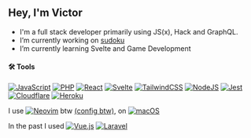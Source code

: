 ## Hey, I'm Victor

- I'm a full stack developer primarily using JS(x), Hack and GraphQL.
- I’m currently working on [sudoku](https://github.com/mrv1k/propersudoku)
- I’m currently learning Svelte and Game Development

#### 🛠 Tools

[![JavaScript](https://img.shields.io/badge/JavaScript-F7DF1E?logo=javascript&logoColor=000)](#)
[![PHP](https://img.shields.io/badge/php-%23777BB4.svg?&logo=php&logoColor=white)](#)
[![React](https://img.shields.io/badge/React-%2320232a.svg?logo=react&logoColor=%2361DAFB)](#) [![Svelte](https://img.shields.io/badge/Svelte-%23f1413d.svg?logo=svelte&logoColor=white)](#)
[![TailwindCSS](https://img.shields.io/badge/Tailwind%20CSS-%2338B2AC.svg?logo=tailwind-css&logoColor=white)](#)
[![NodeJS](https://img.shields.io/badge/Node.js-6DA55F?logo=node.js&logoColor=white)](#)
[![Jest](https://img.shields.io/badge/Jest-C21325?logo=jest&logoColor=fff)](#) [![Cloudflare](https://img.shields.io/badge/Cloudflare-F38020?logo=Cloudflare&logoColor=white)](#)
[![Heroku](https://img.shields.io/badge/Heroku-430098?logo=heroku&logoColor=fffe)](#)

I use
[![Neovim](https://img.shields.io/badge/Neovim-57A143?logo=neovim&logoColor=fff)](#) btw [(config btw)](https://github.com/mrv1k/kickstart.nvim), on 
[![macOS](https://img.shields.io/badge/macOS-000000?logo=apple&logoColor=F0F0F0)](#)

In the past I used
[![Vue.js](https://img.shields.io/badge/Vue.js-4FC08D?logo=vuedotjs&logoColor=fff)](#) [![Laravel](https://img.shields.io/badge/Laravel-%23FF2D20.svg?logo=laravel&logoColor=white)](#)
